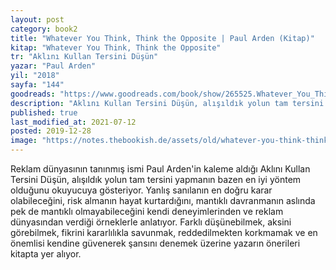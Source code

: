 ```yaml
---
layout: post  
category: book2  
title: "Whatever You Think, Think the Opposite | Paul Arden (Kitap)"
kitap: "Whatever You Think, Think the Opposite"  
tr: "Aklını Kullan Tersini Düşün"  
yazar: "Paul Arden"  
yil: "2018"  
sayfa: "144"  
goodreads: "https://www.goodreads.com/book/show/265525.Whatever_You_Think_Think_the_Opposite"
description: "Aklını Kullan Tersini Düşün, alışıldık yolun tam tersini yapmanın bazen en iyi yöntem olduğunu okuyucuya gösteriyor."
published: true
last_modified_at: 2021-07-12
posted: 2019-12-28
image: "https://notes.thebookish.de/assets/old/whatever-you-think-think-the-opposite.jpg"
---
```


Reklam dünyasının tanınmış ismi Paul Arden'in kaleme aldığı Aklını Kullan Tersini Düşün, alışıldık yolun tam tersini yapmanın bazen en iyi yöntem olduğunu okuyucuya gösteriyor. Yanlış sanılanın en doğru karar olabileceğini, risk almanın hayat kurtardığını, mantıklı davranmanın aslında pek de mantıklı olmayabileceğini kendi deneyimlerinden ve reklam dünyasından verdiği örneklerle anlatıyor. Farklı düşünebilmek, aksini görebilmek, fikrini kararlılıkla savunmak, reddedilmekten korkmamak ve en önemlisi kendine güvenerek şansını denemek üzerine yazarın önerileri kitapta yer alıyor.  